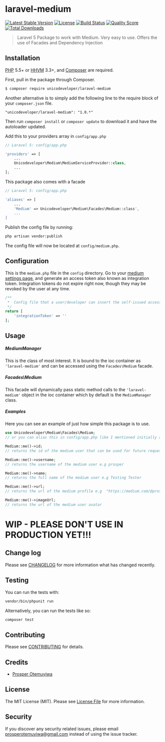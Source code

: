 # laravel-medium

[![Latest Stable Version](https://poser.pugx.org/unicodeveloper/laravel-medium/v/stable.svg)](https://packagist.org/packages/unicodeveloper/laravel-medium)
[![License](https://poser.pugx.org/unicodeveloper/laravel-medium/license.svg)](LICENSE.md)
[![Build Status](https://img.shields.io/travis/unicodeveloper/laravel-medium.svg)](https://travis-ci.org/unicodeveloper/laravel-medium)
[![Quality Score](https://img.shields.io/scrutinizer/g/unicodeveloper/laravel-medium.svg?style=flat-square)](https://scrutinizer-ci.com/g/unicodeveloper/laravel-medium)
[![Total Downloads](https://img.shields.io/packagist/dt/unicodeveloper/laravel-medium.svg?style=flat-square)](https://packagist.org/packages/unicodeveloper/laravel-medium)

> Laravel 5 Package to work with Medium. Very easy to use. Offers the use of Facades and Dependency Injection

## Installation

[PHP](https://php.net) 5.5+ or [HHVM](http://hhvm.com) 3.3+, and [Composer](https://getcomposer.org) are required.

First, pull in the package through Composer.

``` bash
$ composer require unicodeveloper/laravel-medium
```

Another alternative is to simply add the following line to the require block of your `composer.json` file.

```
"unicodeveloper/laravel-medium": "1.0.*"
```

Then run `composer install` or `composer update` to download it and have the autoloader updated.

Add this to your providers array in `config/app.php`

```php
// Laravel 5: config/app.php

'providers' => [
    ...
    Unicodeveloper\Medium\MediumServiceProvider::class,
    ...
];
```

This package also comes with a facade

```php
// Laravel 5: config/app.php

'aliases' => [
    ...
    'Medium' => Unicodeveloper\Medium\Facades\Medium::class',
    ...
]
```

Publish the config file by running:

```bash
php artisan vendor:publish
```

The config file will now be located at `config/medium.php`.

## Configuration

This is the `medium.php` file in the `config` directory. Go to your [medium settings page](https://medium.com/me/settings),
and generate an access token also known as integration token. Integration tokens do not expire right now, though they may be
revoked by the user at any time.

```php
/**
 *  Config file that a user/developer can insert the self-issued access token
 */
return [
    'integrationToken' => ''
];
```

## Usage

##### MediumManager

This is the class of most interest. It is bound to the ioc container as `'laravel-medium'` and can be accessed using the `Facades\Medium` facade.

##### Facades\Medium

This facade will dynamically pass static method calls to the `'laravel-medium'` object in the ioc container which by default is the `MediumManager` class.

##### Examples

Here you can see an example of just how simple this package is to use.

```php
use Unicodeveloper\Medium\Facades\Medium;
// or you can alias this in config/app.php like I mentioned initially above

Medium::me()->id;
// returns the id of the medium user that can be used for future requests e.g 13889cdb2bb57e75ab7d7261f1f0c4df0e824b3f2249f55b788c0dc2ae84c6b8f

Medium::me()->username;
// returns the username of the medium user e.g prosper

Medium::me()->name;
// returns the full name of the medium user e.g Testing Tester

Medium::me()->url;
// returns the url of the medium profile e.g  "https://medium.com/@prosper"

Medium::me()->imageUrl;
// returns the url of the medium user avatar
```


# WIP - PLEASE DON'T USE IN PRODUCTION YET!!!

## Change log

Please see [CHANGELOG](CHANGELOG.md) for more information what has changed recently.

## Testing

You can run the tests with:

```bash
vendor/bin/phpunit run
```

Alternatively, you can run the tests like so:

```bash
composer test
```

## Contributing

Please see [CONTRIBUTING](CONTRIBUTING.md) for details.

## Credits

- [Prosper Otemuyiwa](https://twitter.com/unicodeveloper)

## License

The MIT License (MIT). Please see [License File](LICENSE.md) for more information.

## Security

If you discover any security related issues, please email [prosperotemuyiwa@gmail.com](prosperotemuyiwa@gmail.com) instead of using the issue tracker.